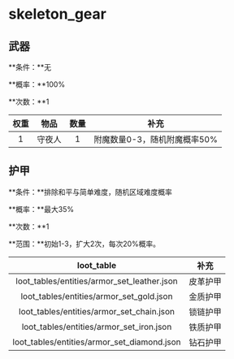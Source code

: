 # skeleton_gear

## 武器

**条件：**无

**概率：**100%

**次数：**1

| 权重 |  物品  | 数量 |             补充             |
| :--: | :----: | :--: | :--------------------------: |
|  1   | 守夜人 |  1   | 附魔数量0-3，随机附魔概率50% |



## 护甲

**条件：**排除和平与简单难度，随机区域难度概率

**概率：**最大35%

**次数：**1

**范围：**初始1-3，扩大2次，每次20%概率。

|                 loot_table                  |   补充   |
| :-----------------------------------------: | :------: |
| loot_tables/entities/armor_set_leather.json | 皮革护甲 |
|  loot_tables/entities/armor_set_gold.json   | 金质护甲 |
|  loot_tables/entities/armor_set_chain.json  | 锁链护甲 |
|  loot_tables/entities/armor_set_iron.json   | 铁质护甲 |
| loot_tables/entities/armor_set_diamond.json | 钻石护甲 |

